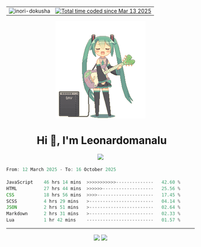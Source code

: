 <table align=center>
  <tr>
    <td>
      <img src="https://komarev.com/ghpvc/?username=Inori-dokusha" alt="inori-dokusha" />
    </td>
    <td>
      <a href="https://wakatime.com/@d6e62b47-8872-47bc-911d-e9842e267b37"><img src="https://wakatime.com/badge/user/d6e62b47-8872-47bc-911d-e9842e267b37.svg" alt="Total time coded since Mar 13 2025" /></a>
    </td>
  </tr>
</table>
<div align="center">
  <img src="guitar-amp-electric-guitar.gif">
</div>
<div align="center">
  <h1>&nbsp;Hi 👋, I'm Leonardomanalu</h1>
  <a href="https://skillicons.dev">
    <img src="https://skillicons.dev/icons?i=html,css,js" />
  </a>
</div>

<!--START_SECTION:waka-->

```js
From: 12 March 2025 - To: 16 October 2025

JavaScript    46 hrs 14 mins  >>>>>>>>>>>--------------   42.60 %
HTML          27 hrs 44 mins  >>>>>>-------------------   25.56 %
CSS           18 hrs 56 mins  >>>>---------------------   17.45 %
SCSS          4 hrs 29 mins   >------------------------   04.14 %
JSON          2 hrs 51 mins   >------------------------   02.64 %
Markdown      2 hrs 31 mins   >------------------------   02.33 %
Lua           1 hr 42 mins    -------------------------   01.57 %
```

<!--END_SECTION:waka-->
<hr/>
<div align="center">
  <img align=center src="https://github-readme-stats.vercel.app/api/top-langs/?username=Inori-dokusha&layout=compact&bg_color=02020a&title_color=FFA62B&hide_border=true&text_color=EEF4ED&icon_color=EEF4ED&border_radius=20"/>
  <img align=center src="https://github-readme-stats.vercel.app/api?username=Inori-dokusha&show_icons=true&rank_icon=rank&hide_title=true&ring_color=FFA62B&bg_color=02020a&hide_border=true&text_color=EEF4ED&icon_color=FFA62B&border_radius=20"/> 
</div>

